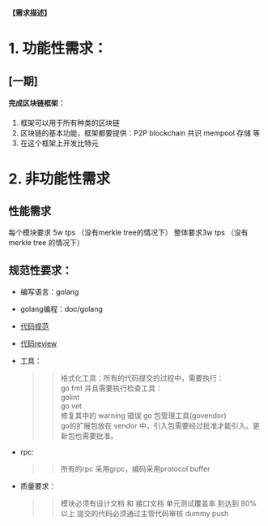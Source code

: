 **【需求描述】**

# 1. 功能性需求：

## [一期]

#### 完成区块链框架：

1. 框架可以用于所有种类的区块链
2. 区块链的基本功能，框架都要提供：P2P blockchain 共识 mempool 存储 等
3. 在这个框架上开发比特元

# 2. 非功能性需求

## 性能需求
每个模块要求 5w tps （没有merkle tree的情况下） 
整体要求3w tps （没有merkle tree 的情况下）

## 规范性要求：
*   编写语言：golang
*   golang编程：doc/golang
*   [代码规范](http://docscn.studygolang.com/doc/effective_go.html)
*   [代码review](https://github.com/golang/go/wiki/CodeReviewComments#error-strings)
*   工具：
    >> 格式化工具：所有的代码提交的过程中，需要执行：  
    >> go fmt
    >> 并且需要执行检查工具：  
    >> golint  
    >> go vet  
    >> 修复其中的 warning 错误
    >> go 包管理工具(govendor)  
    >> go的扩展包放在 vendor 中，引入包需要经过批准才能引入。更新包也需要批准。

* rpc:
    >> 所有的rpc 采用grpc，编码采用protocol buffer

* 质量要求：
    >> 模块必须有设计文档 和 接口文档
    >> 单元测试覆盖率 到达到 80% 以上
    >> 提交的代码必须通过主管代码审核
dummy push